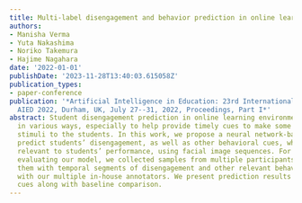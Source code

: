 ```yaml
---
title: Multi-label disengagement and behavior prediction in online learning
authors:
- Manisha Verma
- Yuta Nakashima
- Noriko Takemura
- Hajime Nagahara
date: '2022-01-01'
publishDate: '2023-11-28T13:40:03.615058Z'
publication_types:
- paper-conference
publication: '*Artificial Intelligence in Education: 23rd International Conference,
  AIED 2022, Durham, UK, July 27--31, 2022, Proceedings, Part I*'
abstract: Student disengagement prediction in online learning environments is beneficial
  in various ways, especially to help provide timely cues to make some feedback or
  stimuli to the students. In this work, we propose a neural network-based model to
  predict students’ disengagement, as well as other behavioral cues, which might be
  relevant to students’ performance, using facial image sequences. For training and
  evaluating our model, we collected samples from multiple participants and annotated
  them with temporal segments of disengagement and other relevant behavioral cues
  with our multiple in-house annotators. We present prediction results of all behavior
  cues along with baseline comparison.
---
```

